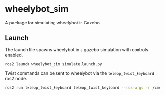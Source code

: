 # wheelybot_sim

A package for simulating wheelybot in Gazebo.

## Launch

The launch file spawns wheelybot in a gazebo simulation with controls enabled.

```sh
ros2 launch wheelybot_sim simulate.launch.py 
```

Twist commands can be sent to wheelybot via the `teleop_twist_keyboard` ros2 node.

```sh
ros2 run teleop_twist_keyboard teleop_twist_keyboard --ros-args -r /cmd_vel:=/diff_drive_controller/cmd_vel_unstamped
```
